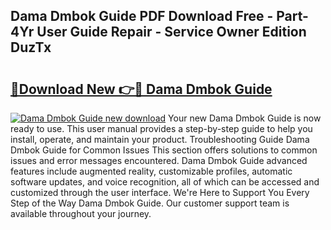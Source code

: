## Dama Dmbok Guide PDF Download Free - Part-4Yr User Guide Repair - Service Owner Edition DuzTx

# <h2><a href="http://bc71436.oget.top/?id=Dama+Dmbok+Guide">🔗Download New 👉🔴 Dama Dmbok Guide</a></h2>

[![Dama Dmbok Guide new download](https://i.imgur.com/5g1atiW.png)](http://bc71436.oget.top/?id=Dama+Dmbok+Guide)
Your new Dama Dmbok Guide is now ready to use. This user manual provides a step-by-step guide to help you install, operate, and maintain your product. Troubleshooting Guide Dama Dmbok Guide for Common Issues This section offers solutions to common issues and error messages encountered. Dama Dmbok Guide advanced features include augmented reality, customizable profiles, automatic software updates, and voice recognition, all of which can be accessed and customized through the user interface. We're Here to Support You Every Step of the Way Dama Dmbok Guide. Our customer support team is available throughout your journey.
